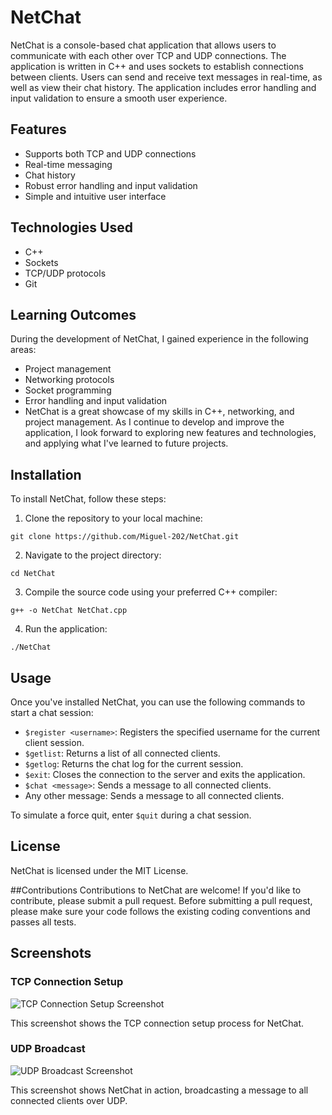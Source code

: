 # NetChat
NetChat is a console-based chat application that allows users to communicate with each other over TCP and UDP connections. The application is written in C++ and uses sockets to establish connections between clients. Users can send and receive text messages in real-time, as well as view their chat history. The application includes error handling and input validation to ensure a smooth user experience.


## Features
- Supports both TCP and UDP connections
- Real-time messaging
- Chat history
- Robust error handling and input validation
- Simple and intuitive user interface
## Technologies Used
- C++
- Sockets
- TCP/UDP protocols
- Git
## Learning Outcomes
During the development of NetChat, I gained experience in the following areas:

- Project management
- Networking protocols
- Socket programming
- Error handling and input validation
- NetChat is a great showcase of my skills in C++, networking, and project management. As I continue to develop and improve the application, I look forward to exploring new features and technologies, and applying what I've learned to future projects.

## Installation
To install NetChat, follow these steps:

1. Clone the repository to your local machine:

`git clone https://github.com/Miguel-202/NetChat.git`

2. Navigate to the project directory:

`cd NetChat`

3. Compile the source code using your preferred C++ compiler:

`g++ -o NetChat NetChat.cpp`

4. Run the application:

`./NetChat`
## Usage
Once you've installed NetChat, you can use the following commands to start a chat session:

- `$register <username>`: Registers the specified username for the current client session.
- `$getlist`: Returns a list of all connected clients.
- `$getlog`: Returns the chat log for the current session.
- `$exit`: Closes the connection to the server and exits the application.
- `$chat <message>`: Sends a message to all connected clients.
- Any other message: Sends a message to all connected clients.

To simulate a force quit, enter `$quit` during a chat session.
## License
NetChat is licensed under the MIT License.

##Contributions
Contributions to NetChat are welcome! If you'd like to contribute, please submit a pull request. Before submitting a pull request, please make sure your code follows the existing coding conventions and passes all tests.

## Screenshots

### TCP Connection Setup

![TCP Connection Setup Screenshot](/NetChat/TCP_ConnectionSetup_Screenshot.png)

This screenshot shows the TCP connection setup process for NetChat.

### UDP Broadcast

![UDP Broadcast Screenshot](/NetChat/UDP_Broadcast_Screenshot.png)

This screenshot shows NetChat in action, broadcasting a message to all connected clients over UDP.
